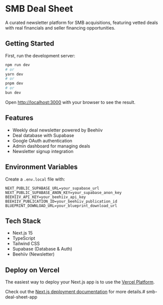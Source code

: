 # SMB Deal Sheet

A curated newsletter platform for SMB acquisitions, featuring vetted deals with real financials and seller financing opportunities.

## Getting Started

First, run the development server:

```bash
npm run dev
# or
yarn dev
# or
pnpm dev
# or
bun dev
```

Open [http://localhost:3000](http://localhost:3000) with your browser to see the result.

## Features

- Weekly deal newsletter powered by Beehiiv
- Deal database with Supabase
- Google OAuth authentication
- Admin dashboard for managing deals
- Newsletter signup integration

## Environment Variables

Create a `.env.local` file with:

```
NEXT_PUBLIC_SUPABASE_URL=your_supabase_url
NEXT_PUBLIC_SUPABASE_ANON_KEY=your_supabase_anon_key
BEEHIIV_API_KEY=your_beehiiv_api_key
BEEHIIV_PUBLICATION_ID=your_beehiiv_publication_id
BLUEPRINT_DOWNLOAD_URL=your_blueprint_download_url
```

## Tech Stack

- Next.js 15
- TypeScript
- Tailwind CSS
- Supabase (Database & Auth)
- Beehiiv (Newsletter)

## Deploy on Vercel

The easiest way to deploy your Next.js app is to use the [Vercel Platform](https://vercel.com/new?utm_medium=default-template&filter=next.js&utm_source=create-next-app&utm_campaign=create-next-app-readme).

Check out the [Next.js deployment documentation](https://nextjs.org/docs/app/building-your-application/deploying) for more details.# smb-deal-sheet-app
